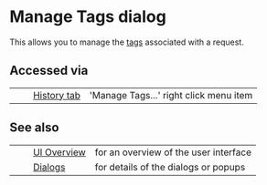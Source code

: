 # Manage Tags dialog #

This allows you to manage the [tags][] associated with a request.

## Accessed via ##

<table> 
 <tbody>
  <tr>
   <td>&nbsp;&nbsp;&nbsp;&nbsp;</td>
   <td> <a href="HelpUiTabsHistory" rel="nofollow">History tab</a></td>
   <td>'Manage Tags...' right click menu item</td>
  </tr> 
 </tbody>
</table>

## See also ##

<table> 
 <tbody>
  <tr>
   <td>&nbsp;&nbsp;&nbsp;&nbsp;</td>
   <td> <a href="HelpUiOverview" rel="nofollow">UI Overview</a></td>
   <td>for an overview of the user interface</td>
  </tr> 
  <tr>
   <td>&nbsp;&nbsp;&nbsp;&nbsp;</td>
   <td> <a href="HelpUiDialogsDialogs" rel="nofollow">Dialogs</a></td>
   <td>for details of the dialogs or popups </td>
  </tr> 
 </tbody>
</table>


[tags]: HelpStartConceptsTags